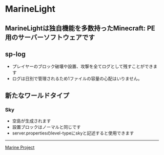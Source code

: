 # MarineLight
## MarineLightは独自機能を多数持ったMinecraft: PE用のサーバーソフトウェアです

## sp-log
 - プレイヤーのブロック破壊や設置、攻撃を全てログとして残すことができます 
 - ログは日別で管理されるため1ファイルの容量の心配はいりません。
## 新たなワールドタイプ  
### Sky  
 - 空島が生成されます  
 - 設置ブロックはノーマルと同じです  
 - server.propertiesのlevel-typeにskyと記述すると使用できます  
___
[Marine Project](http://marine.otos.red)
